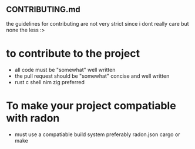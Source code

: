 ## CONTRIBUTING.md

the guidelines for contributing are not very strict since i dont really care but none the less :>

# to contribute to the project

- all code must be "somewhat" well written 
- the pull request should be "somewhat" concise and well written
- rust c shell nim zig preferred

# To make your project compatiable with radon

- must use a compatiable build system preferably radon.json cargo or make
